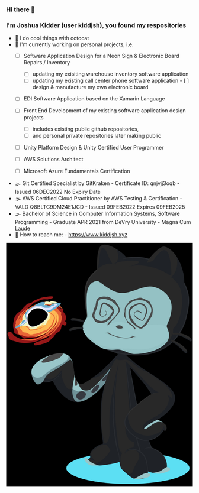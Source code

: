 ### Hi there 👋
### I'm Joshua Kidder (user kiddjsh), you found my respositories

- 👾 I do cool things with octocat
- 🍂 I'm currently working on personal projects, i.e.
     - [ ] Software Application Design for a Neon Sign & Electronic Board Repairs / Inventory
          - [ ] updating my exisiting warehouse inventory software application
          - [ ] updating my existing call center phone software application 
                - [ ] design & manufacture my own electronic board 
     
     - [ ] EDI Software Application based on the Xamarin Language
     
     - [ ] Front End Development of my existing software application design projects
          - [ ] includes existing public github repositories,
          - [ ] and personal private repositories later making public
           
     - [ ] Unity Platform Design & Unity Certified User Programmer
     - [ ] AWS Solutions Architect
     - [ ] Microsoft Azure Fundamentals Certification
     
- 🌫️ Git Certified Specialist by GitKraken
        - Certificate ID: qnjvjj3oqb
        - Issued 06DEC2022 No Expiry Date 
- 🌫️ AWS Certified Cloud Practitioner by AWS Testing & Certification
        - VALD Q8BLTC9DM24E1JCD
        - Issued 09FEB2022 Expires 09FEB2025 
- 🌫️ Bachelor of Science in Computer Information Systems, Software Programming
        - Graduate APR 2021 from DeVry University
        - Magna Cum Laude 
- 💬 How to reach me:
        - https://www.kiddjsh.xyz 

![myOctocat](https://github.com/kiddjsh/kiddjsh/blob/main/octocat-kiddjsh-avatar.jpg)


<!--
**kiddjsh/kiddjsh** is a ✨ _special_ ✨ repository because its `README.md` (this file) appears on your GitHub profile.

Here are some ideas to get you started:

- 🔭 I’m currently working on ...
- 🌱 I’m currently learning ...
- 👯 I’m looking to collaborate on ...
- 🤔 I’m looking for help with ...
- 💬 Ask me about ...
- 📫 How to reach me: ...
- 😄 Pronouns: ...
- ⚡ Fun fact: ...
-->
